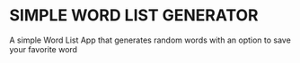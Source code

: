 # SIMPLE WORD LIST GENERATOR
A simple Word List App that generates random words with an option to save your favorite word